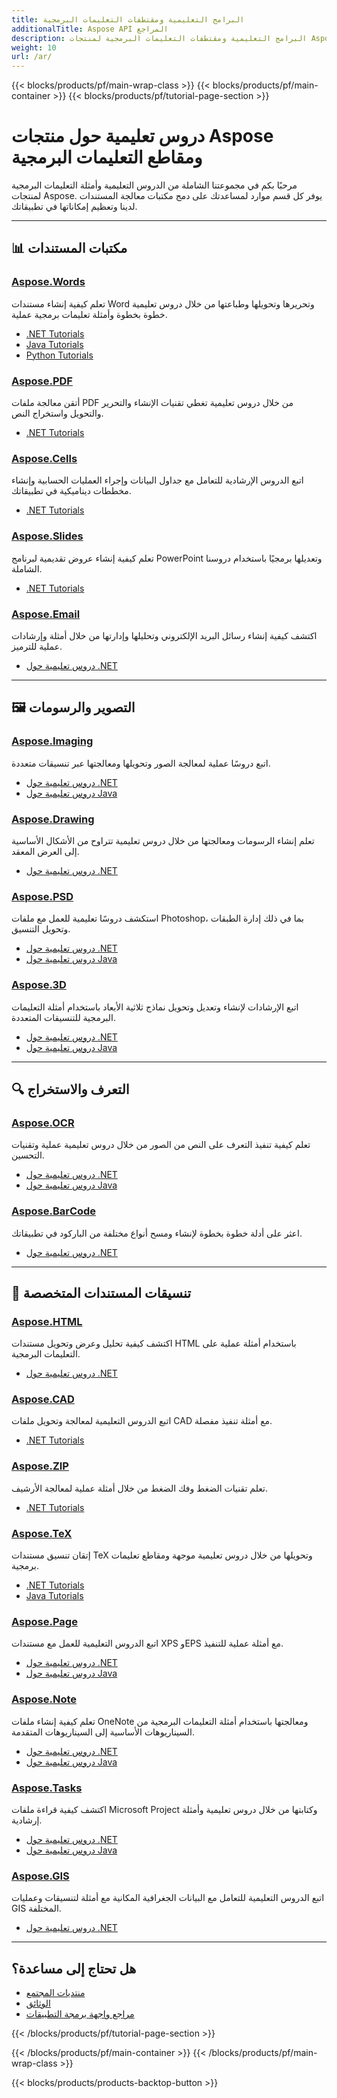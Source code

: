 ```yaml
---
title: البرامج التعليمية ومقتطفات التعليمات البرمجية
additionalTitle: Aspose API المراجع
description: البرامج التعليمية ومقتطفات التعليمات البرمجية لمنتجات Aspose مثل Aspose.Words وAspose.Cells وAspose.PDF وغيرها من المنتجات. يتضمن دروسًا أساسية ومتقدمة حول استخدام منتجات Aspose.
weight: 10
url: /ar/
---
```


{{< blocks/products/pf/main-wrap-class >}}
{{< blocks/products/pf/main-container >}}
{{< blocks/products/pf/tutorial-page-section >}}

# دروس تعليمية حول منتجات Aspose ومقاطع التعليمات البرمجية

مرحبًا بكم في مجموعتنا الشاملة من الدروس التعليمية وأمثلة التعليمات البرمجية لمنتجات Aspose. يوفر كل قسم موارد لمساعدتك على دمج مكتبات معالجة المستندات لدينا وتعظيم إمكاناتها في تطبيقاتك.

---

## 📊 مكتبات المستندات

### [Aspose.Words](./words/)
تعلم كيفية إنشاء مستندات Word وتحريرها وتحويلها وطباعتها من خلال دروس تعليمية خطوة بخطوة وأمثلة تعليمات برمجية عملية.
- [.NET Tutorials](./words/net/)
- [Java Tutorials](./words/java/)
- [Python Tutorials](./words/python-net/)

### [Aspose.PDF](./pdf/)
أتقن معالجة ملفات PDF من خلال دروس تعليمية تغطي تقنيات الإنشاء والتحرير والتحويل واستخراج النص.
- [.NET Tutorials](./pdf/net/)

### [Aspose.Cells](./cells/)
اتبع الدروس الإرشادية للتعامل مع جداول البيانات وإجراء العمليات الحسابية وإنشاء مخططات ديناميكية في تطبيقاتك.
- [.NET Tutorials](./cells/net/)

### [Aspose.Slides](./slides/)
تعلم كيفية إنشاء عروض تقديمية لبرنامج PowerPoint وتعديلها برمجيًا باستخدام دروسنا الشاملة.
- [.NET Tutorials](./slides/net/)

### [Aspose.Email](./email/)
اكتشف كيفية إنشاء رسائل البريد الإلكتروني وتحليلها وإدارتها من خلال أمثلة وإرشادات عملية للترميز.
- [دروس تعليمية حول .NET](./email/net/)

---

## 🖼️ التصوير والرسومات

### [Aspose.Imaging](./imaging/)
اتبع دروسًا عملية لمعالجة الصور وتحويلها ومعالجتها عبر تنسيقات متعددة.
- [دروس تعليمية حول .NET](./imaging/net/)
- [دروس تعليمية حول Java](./imaging/java/)

### [Aspose.Drawing](./drawing/)
تعلم إنشاء الرسومات ومعالجتها من خلال دروس تعليمية تتراوح من الأشكال الأساسية إلى العرض المعقد.
- [دروس تعليمية حول .NET](./drawing/net/)

### [Aspose.PSD](./psd/)
استكشف دروسًا تعليمية للعمل مع ملفات Photoshop، بما في ذلك إدارة الطبقات وتحويل التنسيق.
- [دروس تعليمية حول .NET](./psd/net/)
- [دروس تعليمية حول Java](./psd/java/)

### [Aspose.3D](./3d/)
اتبع الإرشادات لإنشاء وتعديل وتحويل نماذج ثلاثية الأبعاد باستخدام أمثلة التعليمات البرمجية للتنسيقات المتعددة.
- [دروس تعليمية حول .NET](./3d/net/)
- [دروس تعليمية حول Java](./3d/java/)

---

## 🔍 التعرف والاستخراج

### [Aspose.OCR](./ocr/)
تعلم كيفية تنفيذ التعرف على النص من الصور من خلال دروس تعليمية عملية وتقنيات التحسين.
- [دروس تعليمية حول .NET](./ocr/net/)
- [دروس تعليمية حول Java](./ocr/java/)

### [Aspose.BarCode](./barcode/)
اعثر على أدلة خطوة بخطوة لإنشاء ومسح أنواع مختلفة من الباركود في تطبيقاتك.
- [دروس تعليمية حول .NET](./barcode/net/)

---

## 📝 تنسيقات المستندات المتخصصة

### [Aspose.HTML](./html/)
اكتشف كيفية تحليل وعرض وتحويل مستندات HTML باستخدام أمثلة عملية على التعليمات البرمجية.
- [دروس تعليمية حول .NET](./html/net/)

### [Aspose.CAD](./cad/)
اتبع الدروس التعليمية لمعالجة وتحويل ملفات CAD مع أمثلة تنفيذ مفصلة.
- [.NET Tutorials](./cad/net/)

### [Aspose.ZIP](./zip/)
تعلم تقنيات الضغط وفك الضغط من خلال أمثلة عملية لمعالجة الأرشيف.
- [.NET Tutorials](./zip/net/)

### [Aspose.TeX](./tex/)
إتقان تنسيق مستندات TeX وتحويلها من خلال دروس تعليمية موجهة ومقاطع تعليمات برمجية.
- [.NET Tutorials](./tex/net/)
- [Java Tutorials](./tex/java/)

### [Aspose.Page](./page/)
اتبع الدروس التعليمية للعمل مع مستندات XPS وEPS مع أمثلة عملية للتنفيذ.
- [دروس تعليمية حول .NET](./page/net/)
- [دروس تعليمية حول Java](./page/java/)

### [Aspose.Note](./note/)
تعلم كيفية إنشاء ملفات OneNote ومعالجتها باستخدام أمثلة التعليمات البرمجية من السيناريوهات الأساسية إلى السيناريوهات المتقدمة.
- [دروس تعليمية حول .NET](./note/net/)
- [دروس تعليمية حول Java](./note/java/)

### [Aspose.Tasks](./tasks/)
اكتشف كيفية قراءة ملفات Microsoft Project وكتابتها من خلال دروس تعليمية وأمثلة إرشادية.
- [دروس تعليمية حول .NET](./tasks/net/)
- [دروس تعليمية حول Java](./tasks/java/)

### [Aspose.GIS](./gis/)
اتبع الدروس التعليمية للتعامل مع البيانات الجغرافية المكانية مع أمثلة لتنسيقات وعمليات GIS المختلفة.
- [دروس تعليمية حول .NET](./gis/net/)

---

## هل تحتاج إلى مساعدة؟

- [منتديات المجتمع](https://forum.aspose.com/)
- [الوثائق](https://docs.aspose.com/)
- [مراجع واجهة برمجة التطبيقات](https://reference.aspose.com/)

{{< /blocks/products/pf/tutorial-page-section >}}

{{< /blocks/products/pf/main-container >}}
{{< /blocks/products/pf/main-wrap-class >}}

{{< blocks/products/products-backtop-button >}}
